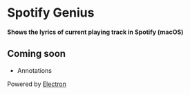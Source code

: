 # Spotify Genius

**Shows the lyrics of current playing track in Spotify (macOS)**


## Coming soon

- Annotations

Powered by [Electron](http://electron.atom.io)
